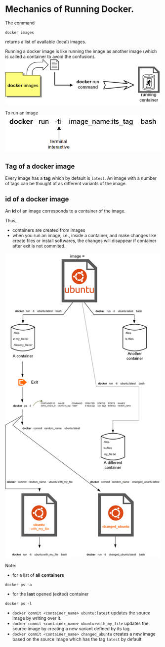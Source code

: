 # Mechanics of Running Docker.
The command
```
docker images
```
returns a list of available (local) images.

Running a docker image is like running the image as another image (which is called a container to avoid the confusion).
![Image and its container](images/mechanism_docker/mechanism_docker_image_run_container.png)

To run an image
![docker command to run](images/mechanism_docker/mechanism_docker_run_command.png)

## Tag of a docker image
Every image has a **tag** which by default is `latest`. An image with a number of tags can be thought of as different variants of the image.

## id of a docker image
An **id** of an image corresponds to a container of the image.

Thus,
- containers are created from images
- when you run an image, i.e., inside a container, and make changes like create files or install softwares, the changes will disappear if container after exit is not commited.

![Basic Docker Mechanics](images/mechanism_docker/mechanism_docker_ubuntu_example.png)

Note:
- for a list of **all containers**
```
docker ps -a
```
- for the **last** opened (exited) container
```
docker ps -l
```
- `docker commit <container_name> ubuntu:latest` updates the source image by writing over it.
- `docker commit <container_name> ubuntu:with_my_file` updates the source image by creating a new variant defined by its tag.
- `docker commit <container_name> changed_ubuntu` creates a new image based on the source image which has the tag `latest` by default.

